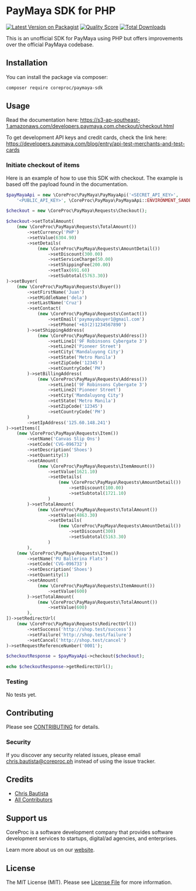# PayMaya SDK for PHP

[![Latest Version on Packagist](https://img.shields.io/packagist/v/coreproc/paymaya-sdk.svg?style=flat-square)](https://packagist.org/packages/coreproc/paymaya-sdk)
[![Quality Score](https://img.shields.io/scrutinizer/g/coreproc/paymaya-sdk-php.svg?style=flat-square)](https://scrutinizer-ci.com/g/coreproc/paymaya-sdk)
[![Total Downloads](https://img.shields.io/packagist/dt/coreproc/paymaya-sdk.svg?style=flat-square)](https://packagist.org/packages/coreproc/paymaya-sdk)

This is an unofficial SDK for PayMaya using PHP but offers improvements over the official PayMaya codebase. 

## Installation

You can install the package via composer:

```bash
composer require coreproc/paymaya-sdk
```

## Usage

Read the documentation here:
https://s3-ap-southeast-1.amazonaws.com/developers.paymaya.com.checkout/checkout.html

To get development API keys and credit cards, check the link here:
https://developers.paymaya.com/blog/entry/api-test-merchants-and-test-cards

### Initiate checkout of items

Here is an example of how to use this SDK with checkout. The example is based off the payload found in the documentation.

``` php
$payMayaApi = new \CoreProc\PayMaya\PayMayaApi('<SECRET_API_KEY>',
    '<PUBLIC_API_KEY>', \CoreProc\PayMaya\PayMayaApi::ENVIRONMENT_SANDBOX);

$checkout = new \CoreProc\PayMaya\Requests\Checkout();

$checkout->setTotalAmount(
    (new \CoreProc\PayMaya\Requests\TotalAmount())
        ->setCurrency('PHP')
        ->setValue(6304.90)
        ->setDetails(
            (new \CoreProc\PayMaya\Requests\AmountDetail())
                ->setDiscount(300.00)
                ->setServiceCharge(50.00)
                ->setShippingFee(200.00)
                ->setTax(691.60)
                ->setSubtotal(5763.30))
)->setBuyer(
    (new \CoreProc\PayMaya\Requests\Buyer())
        ->setFirstName('Juan')
        ->setMiddleName('dela')
        ->setLastName('Cruz')
        ->setContact(
            (new \CoreProc\PayMaya\Requests\Contact())
                ->setEmail('paymayabuyer1@gmail.com')
                ->setPhone('+63(2)1234567890')
        )->setShippingAddress(
            (new \CoreProc\PayMaya\Requests\Address())
                ->setLine1('9F Robinsons Cybergate 3')
                ->setLine2('Pioneer Street')
                ->setCity('Mandaluyong City')
                ->setState('Metro Manila')
                ->setZipCode('12345')
                ->setCountryCode('PH')
        )->setBillingAddress(
            (new \CoreProc\PayMaya\Requests\Address())
                ->setLine1('9F Robinsons Cybergate 3')
                ->setLine2('Pioneer Street')
                ->setCity('Mandaluyong City')
                ->setState('Metro Manila')
                ->setZipCode('12345')
                ->setCountryCode('PH')
        )
        ->setIpAddress('125.60.148.241')
)->setItems([
    (new \CoreProc\PayMaya\Requests\Item())
        ->setName('Canvas Slip Ons')
        ->setCode('CVG-096732')
        ->setDescription('Shoes')
        ->setQuantity(3)
        ->setAmount(
            (new \CoreProc\PayMaya\Requests\ItemAmount())
                ->setValue(1621.10)
                ->setDetails(
                    (new \CoreProc\PayMaya\Requests\AmountDetail())
                        ->setDiscount(100.00)
                        ->setSubtotal(1721.10)
                )
        )->setTotalAmount(
            (new \CoreProc\PayMaya\Requests\TotalAmount())
                ->setValue(4863.30)
                ->setDetails(
                    (new \CoreProc\PayMaya\Requests\AmountDetail())
                        ->setDiscount(300)
                        ->setSubtotal(5163.30)
                )
        ),
    (new \CoreProc\PayMaya\Requests\Item())
        ->setName('PU Ballerina Flats')
        ->setCode('CVG-096733')
        ->setDescription('Shoes')
        ->setQuantity(1)
        ->setAmount(
            (new \CoreProc\PayMaya\Requests\ItemAmount())
                ->setValue(600)
        )->setTotalAmount(
            (new \CoreProc\PayMaya\Requests\TotalAmount())
                ->setValue(600)
        ),
])->setRedirectUrl(
    (new \CoreProc\PayMaya\Requests\RedirectUrl())
        ->setSuccess('http://shop.test/success')
        ->setFailure('http://shop.test/failure')
        ->setCancel('http://shop.test/cancel')
)->setRequestReferenceNumber('0001');

$checkoutResponse = $payMayaApi->checkout($checkout);

echo $checkoutResponse->getRedirectUrl();
```

### Testing

No tests yet.

## Contributing

Please see [CONTRIBUTING](CONTRIBUTING.md) for details.

### Security

If you discover any security related issues, please email chris.bautista@coreproc.ph instead of using the issue tracker.

## Credits

- [Chris Bautista](https://github.com/chrisbjr)
- [All Contributors](../../contributors)

## Support us

CoreProc is a software development company that provides software development services to startups, digital/ad agencies, and enterprises.

Learn more about us on our [website](https://coreproc.com).

## License

The MIT License (MIT). Please see [License File](LICENSE.md) for more information.
